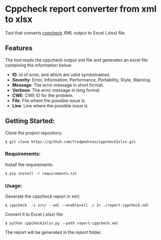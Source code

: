 # Cppcheck report converter from xml to xlsx

Tool that converts [cppcheck](http://cppcheck.sourceforge.net/) XML output to Excel (.xlsx) file.

## Features

The tool reads the cppcheck output xml file and generates an excel file containing the information below:

  - **ID**: id of error, and which are valid symbolnames.
  - **Severity**: Error, Information, Performance, Portability, Style, Warning.
  - **Message**: The error message in short format.
  - **Verbose**: The error message in long format.
  - **CWE**: CWE ID for the problem.
  - **File**: File where the possible issue is.
  - **Line**: Line where the possible issue is.

## Getting Started:

Clone the project repository: 

```
$ git clone https://github.com/fredpedroso/cppcheck2xlsx.git
```

### Requirements:

Install the requirements:

```
$ pip install -r requirements.txt
```

### Usage:

Generate the cppcheck report in xml:

```
$ cppcheck  -i src/ --xml --enable=all ./ 2> ./report-cppcheck.xml
```

Convert it to Excel (.xlsx) file:

```
$ python cppcheck2xlsx.py --path report-cppcheck.xml
```

The report will be generated in the _report_ folder.
